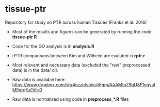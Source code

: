 # tissue-ptr
Repository for study on PTR across human Tissues (Franks et al. 2016)

- Most of the results and figures can be generated by running the code **tissue-ptr.R**

- Code for the GO analysis is in **analysis.R**

- rPTR comparisons between Kim and Wilhelm are evaluted in **rptr.r**
- Most relevant and necessary data (excluded the "raw" preprocessed data) is in the data/ dir.
- Raw data is available here: https://www.dropbox.com/sh/4nzzqtsoixsh5gm/AAAMtqZ9qU8F1ggyaIM9prqKa?dl=0
- Raw data is normalized using code in **preprocess_\*.R** files



